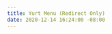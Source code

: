 ```yaml
---
title: Yurt Menu (Redirect Only)
date: 2020-12-14 16:24:00 -08:00
---
```


<script>

window.location = "https://youtu.be/SckwvFg6nVo";

</script>